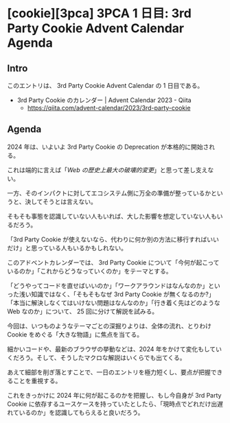 # [cookie][3pca] 3PCA 1 日目: 3rd Party Cookie Advent Calendar Agenda

## Intro

このエントリは、 3rd Party Cookie Advent Calendar の 1 日目である。

- 3rd Party Cookie のカレンダー | Advent Calendar 2023 - Qiita
  - https://qiita.com/advent-calendar/2023/3rd-party-cookie


## Agenda

2024 年は、いよいよ 3rd Party Cookie の Deprecation が本格的に開始される。

これは端的に言えば「*Web の歴史上最大の破壊的変更*」と思って差し支えない。

一方、そのインパクトに対してエコシステム側に万全の準備が整っているかというと、決してそうとは言えない。

そもそも事態を認識していない人もいれば、大した影響を想定していない人もいるだろう。

「3rd Party Cookie が使えないなら、代わりに何か別の方法に移行すればいいだけ」と思っている人もいるかもしれない。

このアドベントカレンダーでは、 3rd Party Cookie について「今何が起こっているのか」「これからどうなっていくのか」をテーマとする。

「どうやってコードを直せばいいのか」「ワークアラウンドはなんなのか」といった浅い知識ではなく、「そもそもなぜ 3rd Party Cookie が無くなるのか?」「本当に解決しなくてはいけない問題はなんなのか」「行き着く先はどのような Web なのか」について、 25 回に分けて解説を試みる。

今回は、いつものようなテーマごとの深掘りよりは、全体の流れ、とりわけ Cookie をめぐる「大きな物語」に焦点を当てる。

細かいコードや、最新のブラウザの挙動などは、2024 年をかけて変化もしていくだろう。そして、そうしたマクロな解説はいくらでも出てくる。

あえて細部を削ぎ落とすことで、一日のエントリを極力短くし、要点が把握できることを重視する。

これをきっかけに 2024 年に何が起こるのかを把握し、もし今自身が 3rd Party Cookie に依存するユースケースを持っていたとしたら、「現時点でどれだけ出遅れているのか」を認識してもらえると良いだろう。
